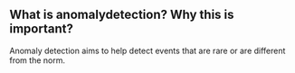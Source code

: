 ## What is anomalydetection? Why this is important?
Anomaly detection aims to help detect events that are rare or are different from the norm.

